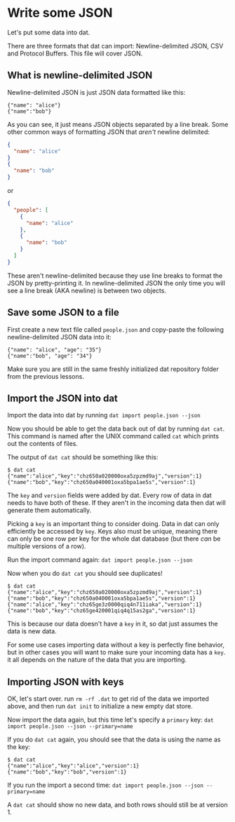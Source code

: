 # Write some JSON

Let's put some data into dat.

There are three formats that dat can import: Newline-delimited JSON, CSV and Protocol Buffers. This file will cover JSON.

## What is newline-delimited JSON

Newline-delimited JSON is just JSON data formatted like this:

```
{"name": "alice"}
{"name":"bob"}
```

As you can see, it just means JSON objects separated by a line break. Some other common ways of formatting JSON that *aren't* newline delimited:

```JSON
{
  "name": "alice"
}
{
  "name": "bob"
}
```

or 

```JSON
{
  "people": [
    {
      "name": "alice"
    },
    {
      "name": "bob"
    }
  ]
}
```

These aren't newline-delimited because they use line breaks to format the JSON by pretty-printing it. In newline-delimited JSON the only time you will see a line break (AKA newline) is between two objects.

## Save some JSON to a file

First create a new text file called `people.json` and copy-paste the following newline-delimited JSON data into it:

```
{"name": "alice", "age": "35"}
{"name":"bob", "age": "34"}
```

Make sure you are still in the same freshly initialized dat repository folder from the previous lessons.

## Import the JSON into dat

Import the data into dat by running `dat import people.json --json`

Now you should be able to get the data back out of dat by running `dat cat`. This command is named after the UNIX command called `cat` which prints out the contents of files.

The output of `dat cat` should be something like this:

```
$ dat cat
{"name":"alice","key":"chz650a020000oxa5zpzmd9aj","version":1}
{"name":"bob","key":"chz650a040001oxa5bpa1ae5s","version":1}
```

The `key` and `version` fields were added by dat. Every row of data in dat needs to have both of these. If they aren't in the incoming data then dat will generate them automatically. 

Picking a `key` is an important thing to consider doing. Data in dat can only efficiently be accessed by `key`. Keys also must be unique, meaning there can only be one row per key for the whole dat database (but there *can* be multiple versions of a row).

Run the import command again: `dat import people.json --json`

Now when you do `dat cat` you should see duplicates!

```
$ dat cat
{"name":"alice","key":"chz650a020000oxa5zpzmd9aj","version":1}
{"name":"bob","key":"chz650a040001oxa5bpa1ae5s","version":1}
{"name":"alice","key":"chz65ge3z0000qiq4n711iaka","version":1}
{"name":"bob","key":"chz65ge420001qiq4q15as2ga","version":1}
```

This is because our data doesn't have a `key` in it, so dat just assumes the data is new data.

For some use cases importing data without a key is perfectly fine behavior, but in other cases you will want to make sure your incoming data has a `key`. it all depends on the nature of the data that you are importing.

## Importing JSON with keys

OK, let's start over. run `rm -rf .dat` to get rid of the data we imported above, and then run `dat init` to initialize a new empty dat store.

Now import the data again, but this time let's specify a `primary` key: `dat import people.json --json --primary=name`

If you do `dat cat` again, you should see that the data is using the name as the key:

```
$ dat cat
{"name":"alice","key":"alice","version":1}
{"name":"bob","key":"bob","version":1}
```

If you run the import a second time: `dat import people.json --json --primary=name`

A `dat cat` should show no new data, and both rows should still be at version 1.
